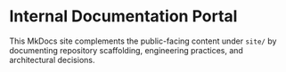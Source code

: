 # Internal Documentation Portal

This MkDocs site complements the public-facing content under `site/` by
documenting repository scaffolding, engineering practices, and architectural
decisions.
